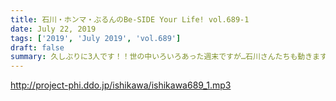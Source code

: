 ```yaml
---
title: 石川・ホンマ・ぶるんのBe-SIDE Your Life! vol.689-1
date: July 22, 2019
tags: ['2019', 'July 2019', 'vol.689']
draft: false
summary: 久しぶりに3人です！！世の中いろいろあった週末ですが…石川さんたちも動きます？MIURA
---
```


http://project-phi.ddo.jp/ishikawa/ishikawa689_1.mp3
